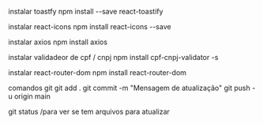 instalar toastfy
npm install --save react-toastify

instalar react-icons
npm install react-icons --save

instalar axios
npm install axios

instalar validadeor de cpf / cnpj
npm install cpf-cnpj-validator -s

instalar react-router-dom
npm install react-router-dom

comandos git
git add .
git commit -m "Mensagem de atualização"
git push -u origin main

git status /para ver se tem arquivos para atualizar
